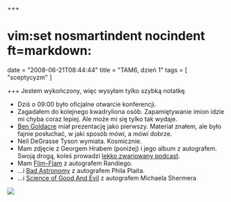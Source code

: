 +++
# vim:set nosmartindent nocindent ft=markdown:
date = "2008-06-21T08:44:44"
title = "TAM6, dzień 1"
tags = [ "sceptycyzm" ]

+++
Jestem wykończony, więc wysyłam tylko szybką notatkę.

  * Dziś o 09:00 było oficjalne otwarcie konferencji.
  * Zagadałem do kolejnego kwadryliona osób. Zapamiętywanie imion idzie mi chyba
    coraz lepiej. Ale może mi się tylko tak wydaje.
  * [Ben Goldacre](http://www.badscience.net/) miał prezentację jako pierwszy.
    Materiał znałem, ale było fajnie posłuchać, w jaki sposób mówi, a mówi
    dobrze.
  * Neil DeGrasse Tyson wymiata. Kosmicznie. 
  * Mam zdjęcie z Georgem Hrabem (poniżej) i jego album z autografem. Swoją
    drogą, koleś prowadzi [lekko zwariowany
    podcast](http://www.geologicpodcast.com/). 
  * Mam
    [Flim-Flam](http://en.wikipedia.org/wiki/Flim-Flam!_Psychics,_ESP,_Unicorns,_and_Other_Delusions)
    z autografem Randiego. 
  * ...i [Bad Astronomy](http://en.wikipedia.org/wiki/Bad_Astronomy)
    z autografem Phila Plaita. 
  * ...i [Science of Good And
    Evil](http://en.wikipedia.org/wiki/The_Science_of_Good_and_Evil)
    z autografem Michaela Shermera 

[![](http://lh5.ggpht.com/maciej.blizinski/SFyhx_4FN4I/AAAAAAAAA4g/AajksEy0_Hc/s400/george-hrab-and-automaciej.jpg)](http://picasaweb.google.com/maciej.blizinski/TAM6/photo#5214220348920510338)
